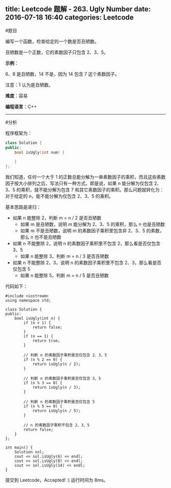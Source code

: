 title: Leetcode 题解 - 263. Ugly Number
date: 2016-07-18 16:40
categories: Leetcode
---

#题目

编写一个函数，检查给定的一个数是否丑陋数。

丑陋数是一个正数，它的素数因子只包含 2、3、5。

<!-- more -->

**示例**：

6、8 是丑陋数，14 不是，因为 14 包含 7 这个素数因子。

注意：1 认为是丑陋数。

**难度**：容易

**编程语言**：C++

---

#分析

程序框架为：

```cpp
class Solution {
public:
    bool isUgly(int num) {
        
    }
};
```

我们知道，任何一个大于 1 的正数总能分解为一串素数因子的乘积，而且这些素数因子按大小排列之后，写法只有一种方式。即是说，如果 n 能分解为仅包含 2、3、5 的乘积，就不能分解为包含 7 和其它素数因子的乘积。那么问题就转化为：对于给定的 n，能不能分解为仅包含 2、3、5 的乘积。

基本思路是递归：

* 如果 n 能整除 2，判断 m = n / 2 是否丑陋数
    * 如果 m 是丑陋数，说明 m 能分解为 2、3、5 的乘积，那么 n 也是丑陋数
    * 如果 m 不是丑陋数，说明 m 的素数因子乘积里包含非 2、3、5 的素数，那么 n 也不是丑陋数
* 如果 n 不能整除 2，说明 n 的素数因子乘积里不包含 2，那么看是否仅包含 3、5
    * 如果 n 能整除 3，判断 m = n / 3 是否丑陋数
* 如果 n 不能整除 2、3，说明 n 的素数因子乘积里不包含 2、3，那么看是否仅包含 5
    * 如果 n 能整除 5，判断 m = n / 5 是否丑陋数

代码如下：

```
#include <iostream>
using namespace std;

class Solution {
public:
    bool isUgly(int n) {
        if (n < 1) {
            return false;
        }
        if (n == 1) {
            return true;
        }

        // 判断 n 的素数因子乘积是否仅包含 2、3、5
        if (n % 2 == 0) {
            return isUgly(n / 2);
        }

        // 判断 n 的素数因子乘积是否仅包含 3、5
        if (n % 3 == 0) {
            return isUgly(n / 3);
        }

        // 判断 n 的素数因子乘积是否仅包含 5
        if (n % 5 == 0) {
            return isUgly(n / 5);
        }

        // n 的素数因子乘积不包含 2、3、5
        return false;
    }
};

int main() {
    Solution sol;
    cout << sol.isUgly(6) << endl;
    cout << sol.isUgly(8) << endl;
    cout << sol.isUgly(14) << endl;
}
```

提交到 Leetcode，Accepted! :) 运行时间为 8ms。
